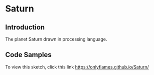 # Saturn

## Introduction

The planet Saturn drawn in processing language.

## Code Samples

To view this sketch, click this link https://onlyflames.github.io/Saturn/



